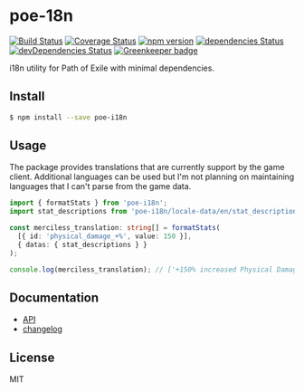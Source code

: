 # poe-18n 
[![Build Status](https://travis-ci.org/eps1lon/poe-i18n.svg?branch=master)](https://travis-ci.org/eps1lon/poe-i18n) 
[![Coverage Status](https://coveralls.io/repos/github/eps1lon/poe-i18n/badge.svg?branch=master)](https://coveralls.io/github/eps1lon/poe-i18n?branch=master) 
[![npm version](https://badge.fury.io/js/poe-i18n.svg)](https://badge.fury.io/js/poe-i18n)
[![dependencies Status](https://david-dm.org/eps1lon/poe-i18n/status.svg)](https://david-dm.org/eps1lon/poe-i18n)
[![devDependencies Status](https://david-dm.org/eps1lon/poe-i18n/dev-status.svg)](https://david-dm.org/eps1lon/poe-i18n?type=dev)
[![Greenkeeper badge](https://badges.greenkeeper.io/eps1lon/poe-i18n.svg)](https://greenkeeper.io/)

i18n utility for Path of Exile with minimal dependencies.

## Install
```bash
$ npm install --save poe-i18n
```

## Usage
The package provides translations that are currently support by the game
client. Additional languages can be used but I'm not planning on maintaining languages that I can't parse from the game data.

```typescript
import { formatStats } from 'poe-i18n';
import stat_descriptions from 'poe-i18n/locale-data/en/stat_descriptions.json'

const merciless_translation: string[] = formatStats(
  [{ id: 'physical_damage_+%', value: 150 }],
  { datas: { stat_descriptions } }
);

console.log(merciless_translation); // ['+150% increased Physical Damage']
```

## Documentation
- [API](docs/api.md)
- [changelog](CHANGELOG.md)

## License
MIT